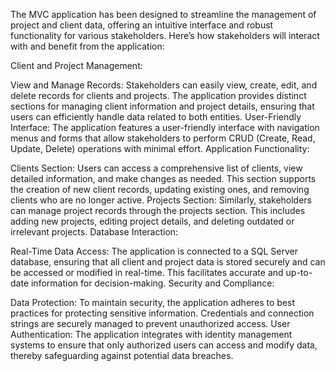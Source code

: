The MVC application has been designed to streamline the management of project and client data, offering an intuitive interface and robust functionality for various stakeholders. Here’s how stakeholders will interact with and benefit from the application:

Client and Project Management:

View and Manage Records: Stakeholders can easily view, create, edit, and delete records for clients and projects. The application provides distinct sections for managing client information and project details, ensuring that users can efficiently handle data related to both entities.
User-Friendly Interface: The application features a user-friendly interface with navigation menus and forms that allow stakeholders to perform CRUD (Create, Read, Update, Delete) operations with minimal effort.
Application Functionality:

Clients Section: Users can access a comprehensive list of clients, view detailed information, and make changes as needed. This section supports the creation of new client records, updating existing ones, and removing clients who are no longer active.
Projects Section: Similarly, stakeholders can manage project records through the projects section. This includes adding new projects, editing project details, and deleting outdated or irrelevant projects.
Database Interaction:

Real-Time Data Access: The application is connected to a SQL Server database, ensuring that all client and project data is stored securely and can be accessed or modified in real-time. This facilitates accurate and up-to-date information for decision-making.
Security and Compliance:

Data Protection: To maintain security, the application adheres to best practices for protecting sensitive information. Credentials and connection strings are securely managed to prevent unauthorized access.
User Authentication: The application integrates with identity management systems to ensure that only authorized users can access and modify data, thereby safeguarding against potential data breaches.

